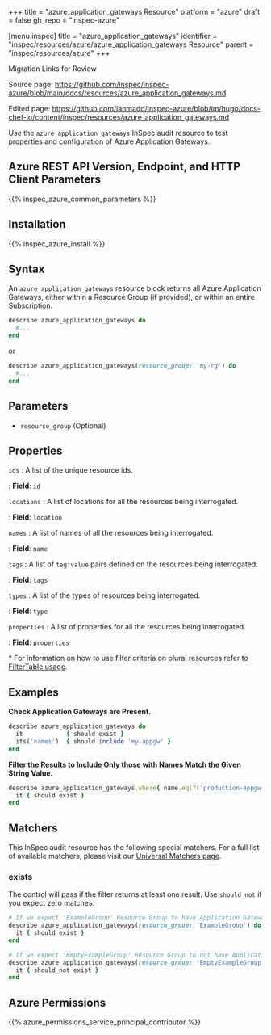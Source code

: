 +++
title = "azure_application_gateways Resource"
platform = "azure"
draft = false
gh_repo = "inspec-azure"

[menu.inspec]
title = "azure_application_gateways"
identifier = "inspec/resources/azure/azure_application_gateways Resource"
parent = "inspec/resources/azure"
+++

<div class="admonition-note">
<p class="admonition-note-title">Migration Links for Review</p>
<div class="admonition-note-text">
<p>Source page: <a href="https://github.com/inspec/inspec-azure/blob/main/docs/resources/azure_application_gateways.md">https://github.com/inspec/inspec-azure/blob/main/docs/resources/azure_application_gateways.md</a></p>
<p>Edited page: <a href="https://github.com/ianmadd/inspec-azure/blob/im/hugo/docs-chef-io/content/inspec/resources/azure_application_gateways.md">https://github.com/ianmadd/inspec-azure/blob/im/hugo/docs-chef-io/content/inspec/resources/azure_application_gateways.md</a></p>
</div>
</div>


Use the `azure_application_gateways` InSpec audit resource to test properties and configuration of Azure Application Gateways.

## Azure REST API Version, Endpoint, and HTTP Client Parameters

{{% inspec_azure_common_parameters %}}

## Installation

{{% inspec_azure_install %}}

## Syntax

An `azure_application_gateways` resource block returns all Azure Application Gateways, either within a Resource Group (if provided), or within an entire Subscription.
```ruby
describe azure_application_gateways do
  #...
end
```
or
```ruby
describe azure_application_gateways(resource_group: 'my-rg') do
  #...
end
```

## Parameters

- `resource_group` (Optional)

## Properties

`ids`
: A list of the unique resource ids.

: **Field**: `id`

`locations`
: A list of locations for all the resources being interrogated.

: **Field**: `location`

`names`
: A list of names of all the resources being interrogated.

: **Field**: `name`

`tags`
: A list of `tag:value` pairs defined on the resources being interrogated.

: **Field**: `tags`

`types`
: A list of the types of resources being interrogated.

: **Field**: `type`

`properties`
: A list of properties for all the resources being interrogated.

: **Field**: `properties`

<superscript>*</superscript> For information on how to use filter criteria on plural resources refer to [FilterTable usage](https://github.com/inspec/inspec/blob/master/dev-docs/filtertable-usage.md).

## Examples

**Check Application Gateways are Present.**

```ruby
describe azure_application_gateways do
  it            { should exist }
  its('names')  { should include 'my-appgw' }
end
```
**Filter the Results to Include Only those with Names Match the Given String Value.**

```ruby
describe azure_application_gateways.where{ name.eql?('production-appgw-01') } do
  it { should exist }
end
```

## Matchers

This InSpec audit resource has the following special matchers. For a full list of available matchers, please visit our [Universal Matchers page](https://www.inspec.io/docs/reference/matchers/).

### exists

The control will pass if the filter returns at least one result. Use `should_not` if you expect zero matches.
```ruby
# If we expect 'ExampleGroup' Resource Group to have Application Gateways
describe azure_application_gateways(resource_group: 'ExampleGroup') do
  it { should exist }
end

# If we expect 'EmptyExampleGroup' Resource Group to not have Application Gateways
describe azure_application_gateways(resource_group: 'EmptyExampleGroup') do
  it { should_not exist }
end
```

## Azure Permissions

{{% azure_permissions_service_principal_contributor %}}
